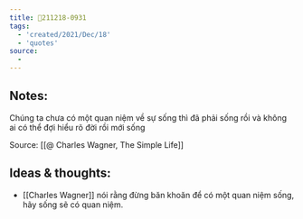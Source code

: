 ```yaml
---
title: 💬211218-0931
tags:
  - 'created/2021/Dec/18'
  - 'quotes'
source:
  - 
---
```


## Notes:
Chúng ta chưa có một quan niệm về sự sống thì đã phải sống rồi và không ai có thể đợi hiểu rõ đời rồi mới sống

Source: [[@ Charles Wagner, The Simple Life]]

## Ideas & thoughts:
- [[Charles Wagner]] nói rằng đừng băn khoăn để có một quan niệm sống, hãy sống sẽ có quan niệm.